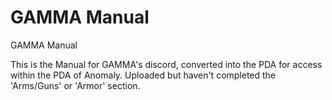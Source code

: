 # GAMMA Manual
GAMMA Manual

This is the Manual for GAMMA's discord, converted into the PDA for access within the PDA of Anomaly.
Uploaded but haven't completed the 'Arms/Guns' or 'Armor' section.

